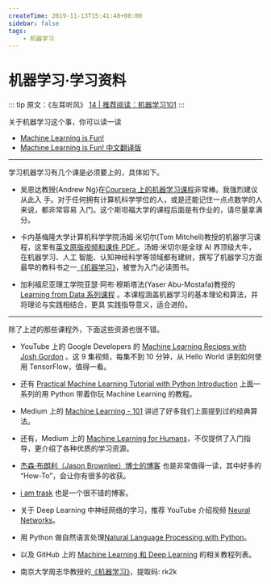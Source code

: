 ```yaml
---
createTime: 2019-11-13T15:41:40+08:00
sidebar: false
tags:
    - 机器学习
---
```


# 机器学习·学习资料

<ArticleMeta />

::: tip
原文：《左耳听风》 [14 | 推荐阅读：机器学习101](https://time.geekbang.org/column/article/862)
:::

关于机器学习这个事，你可以读一读

- [Machine Learning is Fun!](https://medium.com/@ageitgey/machine-learning-is-fun-80ea3ec3c471)
- [Machine Learning is Fun! 中文翻译版](https://zhuanlan.zhihu.com/p/24339995)

---

学习机器学习有几个课是必须要上的，具体如下。

- 吴恩达教授(Andrew Ng)在[Coursera 上的机器学习课程](https://www.coursera.org/learn/machine-learning)非常棒。我强烈建议从此入 手。对于任何拥有计算机科学学位的人，或是还能记住一点点数学的人来说，都非常容易 入门。这个斯坦福大学的课程后面是有作业的，请尽量拿满分。

- 卡内基梅隆大学计算机科学学院汤姆·米切尔(Tom Mitchell)教授的机器学习课程，这里有[英文原版视频和课件 PDF ](http://www.cs.cmu.edu/~tom/10701_sp11/lectures.shtml)。汤姆·米切尔是全球 AI 界顶级大牛，在机器学习、人工 智能、认知神经科学等领域都有建树，撰写了机器学习方面最早的教科书之一[《机器学习》](https://item.jd.com/10131321.html)，被誉为入门必读图书。

- 加利福尼亚理工学院亚瑟·阿布·穆斯塔法(Yaser Abu-Mostafa)教授的 [Learning from Data 系列课程](http://work.caltech.edu/lectures.html) 。本课程涵盖机器学习的基本理论和算法，并将理论与实践相结合，更具 实践指导意义，适合进阶。

---

除了上述的那些课程外，下面这些资源也很不错。

- YouTube 上的 Google Developers 的 [Machine Learning Recipes with Josh Gordon](https://www.youtube.com/playlist?list=PLOU2XLYxmsIIuiBfYad6rFYQU_jL2ryal) 。这 9 集视频，每集不到 10 分钟，从 Hello World 讲到如何使用 TensorFlow，值得一看。

- 还有 [Practical Machine Learning Tutorial with Python Introduction](https://pythonprogramming.net/machine-learning-tutorial-python-introduction/) 上面一系列的用 Python 带着你玩 Machine Learning 的教程。

- Medium 上的 [Machine Learning - 101](https://medium.com/machine-learning-101) 讲述了好多我们上面提到过的经典算法。

- 还有，Medium 上的 [Machine Learning for Humans](https://medium.com/machine-learning-for-humans)，不仅提供了入门指导，更介绍了各种优质的学习资源。

- [杰森·布朗利（Jason Brownlee）博士的博客](https://machinelearningmastery.com/blog/) 也是非常值得一读，其中好多的 “How-To”，会让你有很多的收获。

- [i am trask](http://iamtrask.github.io/) 也是一个很不错的博客。

- 关于 Deep Learning 中神经网络的学习，推荐 YouTube 介绍视频 [Neural Networks](https://www.youtube.com/playlist?list=PLZHQObOWTQDNU6R1_67000Dx_ZCJB-3pi)。

- 用 Python 做自然语言处理[Natural Language Processing with Python](http://www.nltk.org/book/)。

- 以及 GitHub 上的 [Machine Learning 和 Deep Learning](https://github.com/ujjwalkarn/Machine-Learning-Tutorials) 的相关教程列表。

- 南京大学周志华教授的[《机器学习》](https://pan.baidu.com/s/1giNn89w3z6C2lisQ_KHyxg)，提取码: rk2k